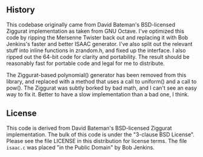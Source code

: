 ## History

This codebase originally came from David Bateman's
BSD-licensed Ziggurat implementation as taken from GNU
Octave.  I've optimized this code by ripping the Mersenne
Twister back out and replacing it with Bob Jenkins's faster
and better ISAAC generator.  I've also split out the
relevant stuff into inline functions in zrandom.h, and fixed
up the interface.  I also ripped out the 64-bit code for
clarity and portability.  The result should be reasonably
fast for portable code and legal for me to distribute.

The Ziggurat-based polynomial() generator has been removed
from this library, and replaced with a method that uses a
call to uniform() and a call to pow().  The Ziggurat was
subtly borked by bad math, and I can't see an easy way to
fix it.  Better to have a slow implementation than a bad
one, I think.

## License

This code is derived from David Bateman's BSD-licensed
Ziggurat implementation.  The bulk of this code is under the
"3-clause BSD License". Please see the file LICENSE in this
distribution for license terms. The file `isaac.c` was
placed "in the Public Domain" by Bob Jenkins.
